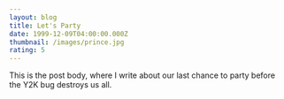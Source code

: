 ```yaml
---
layout: blog
title: Let's Party
date: 1999-12-09T04:00:00.000Z
thumbnail: /images/prince.jpg
rating: 5
---
```


This is the post body, where I write about our last chance to party before the Y2K bug destroys us all.